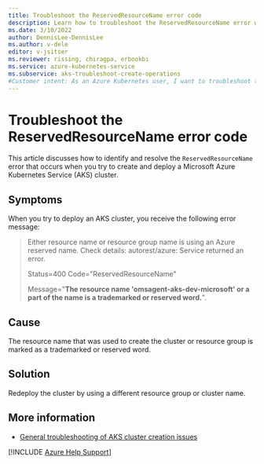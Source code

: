 ```yaml
---
title: Troubleshoot the ReservedResourceName error code
description: Learn how to troubleshoot the ReservedResourceName error when you try to create and deploy an Azure Kubernetes Service (AKS) cluster.
ms.date: 3/10/2022
author: DennisLee-DennisLee
ms.author: v-dele
editor: v-jsitser
ms.reviewer: rissing, chiragpa, erbookbi
ms.service: azure-kubernetes-service
ms.subservice: aks-troubleshoot-create-operations
#Customer intent: As an Azure Kubernetes user, I want to troubleshoot the ReservedResourceName error code so that I can successfully create and deploy an Azure Kubernetes Service (AKS) cluster.
---
```

# Troubleshoot the ReservedResourceName error code

This article discusses how to identify and resolve the `ReservedResourceName` error that occurs when you try to create and deploy a Microsoft Azure Kubernetes Service (AKS) cluster.

## Symptoms

When you try to deploy an AKS cluster, you receive the following error message:

> Either resource name or resource group name is using an Azure reserved name. Check details: autorest/azure: Service returned an error.
>
> Status=400 Code="ReservedResourceName"
>
> Message="**The resource name 'omsagent-aks-dev-microsoft' or a part of the name is a trademarked or reserved word.**".

## Cause

The resource name that was used to create the cluster or resource group is marked as a trademarked or reserved word.

## Solution

Redeploy the cluster by using a different resource group or cluster name.

## More information

- [General troubleshooting of AKS cluster creation issues](troubleshoot-aks-cluster-creation-issues.md)

[!INCLUDE [Azure Help Support](../../includes/azure-help-support.md)]
